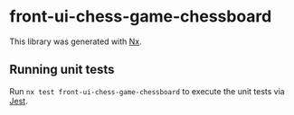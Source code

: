 # front-ui-chess-game-chessboard

This library was generated with [Nx](https://nx.dev).

## Running unit tests

Run `nx test front-ui-chess-game-chessboard` to execute the unit tests via [Jest](https://jestjs.io).
